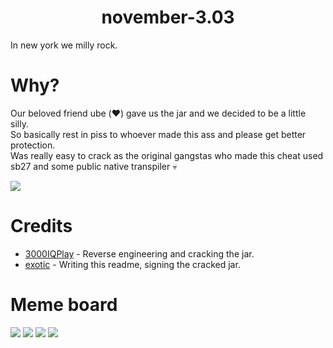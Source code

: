 <h1 align="center">november-3.03</h1>
In new york we milly rock.

# Why?
Our beloved friend ube (:heart:) gave us the jar and we decided to be a little silly. <br>
So basically rest in piss to whoever made this ass and please get better protection. <br>
Was really easy to crack as the original gangstas who made this cheat used sb27 and some public native transpiler :skull:

<img src="https://images-ext-2.discordapp.net/external/EktvMODPW7OfyBXVoRBNe2CSaGR05oixzAFzxHHXFRc/%3Fu%3Dhttps%253A%252F%252Fpbs.twimg.com%252Fmedia%252FFw_Y0bPXsAcduDH.jpg%26f%3D1%26nofb%3D1%26ipt%3D5f7369992d624c68b4593d619c6e713dc2ccf4ac93fcddca54955f8df624ab0e%26ipo%3Dimages/https/external-content.duckduckgo.com/iu/?width=441&height=418">

[1]: https://github.com/3000IQPlay
[2]: https://github.com/ethaanol

# Credits
- [3000IQPlay][1] - Reverse engineering and cracking the jar.
- [exotic][2] - Writing this readme, signing the cracked jar.

# Meme board

<img src="https://media.discordapp.net/attachments/1165645217861480521/1176233670487584829/image.png?ex=656e1ff8&is=655baaf8&hm=d711bb8eb938e21bc772602136cf7318f3a6bce6900786aee469208ce09edbef&=&width=460&height=419">
<img src="https://media.discordapp.net/attachments/1168566979704139940/1176234092405215252/image.png?ex=656e205d&is=655bab5d&hm=2a40f9921cc94bacae75c5fa8b65af5f14ecec06341b1064169165d6f7c9338c&=&width=600&height=419">
<img src="https://media.discordapp.net/attachments/1168566979704139940/1176234540675641496/image.png?ex=656e20c7&is=655babc7&hm=6ab644f441cbfdb9c9de2ac0057538c625a10942929b89d16d262c6da8f5d143&=&width=700&height=419">
<img src="https://media.discordapp.net/attachments/1168566979704139940/1176234826819448913/image.png?ex=656e210c&is=655bac0c&hm=b1316264edf6fbe259b16e6bddf9a6b788761489eeaff448b68ae772ba9251db&=&width=700&height=419">
